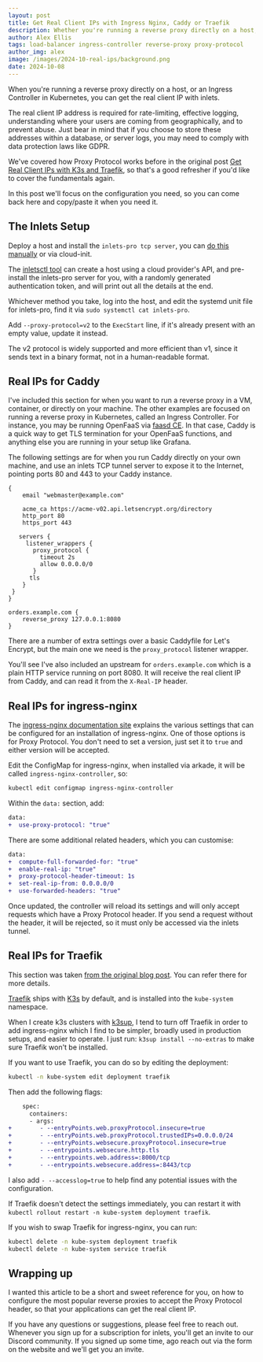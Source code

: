 ```yaml
---
layout: post
title: Get Real Client IPs with Ingress Nginx, Caddy or Traefik
description: Whether you're running a reverse proxy directly on a host, or an Ingress Controller in Kubernetes, you can get the real client IP with inlets.
author: Alex Ellis
tags: load-balancer ingress-controller reverse-proxy proxy-protocol
author_img: alex
image: /images/2024-10-real-ips/background.png
date: 2024-10-08
---
```


When you're running a reverse proxy directly on a host, or an Ingress Controller in Kubernetes, you can get the real client IP with inlets.

The real client IP address is required for rate-limiting, effective logging, understanding where your users are coming from geographically, and to prevent abuse. Just bear in mind that if you choose to store these addresses within a database, or server logs, you may need to comply with data protection laws like GDPR.

We've covered how Proxy Protocol works before in the original post [Get Real Client IPs with K3s and Traefik](https://inlets.dev/blog/2022/09/02/real-client-ips-with-proxy-protocol.html), so that's a good refresher if you'd like to cover the fundamentals again.

In this post we'll focus on the configuration you need, so you can come back here and copy/paste it when you need it.

## The Inlets Setup

Deploy a host and install the `inlets-pro tcp server`, you can [do this manually](https://docs.inlets.dev/tutorial/manual-tcp-server/) or via cloud-init.

The [inletsctl tool](https://docs.inlets.dev/reference/inletsctl/) can create a host using a cloud provider's API, and pre-install the inlets-pro server for you, with a randomly generated authentication token, and will print out all the details at the end.

Whichever method you take, log into the host, and edit the systemd unit file for inlets-pro, find it via `sudo systemctl cat inlets-pro`.

Add `--proxy-protocol=v2` to the `ExecStart` line, if it's already present with an empty value, update it instead.

The v2 protocol is widely supported and more efficient than v1, since it sends text in a binary format, not in a human-readable format.

## Real IPs for Caddy

I've included this section for when you want to run a reverse proxy in a VM, container, or directly on your machine. The other examples are focused on running a reverse proxy in Kubernetes, called an Ingress Controller. For instance, you may be running OpenFaaS via [faasd CE](https://github.com/openfaas/faasd). In that case, Caddy is a quick way to get TLS termination for your OpenFaaS functions, and anything else you are running in your setup like Grafana.

The following settings are for when you run Caddy directly on your own machine, and use an inlets TCP tunnel server to expose it to the Internet, pointing ports 80 and 443 to your Caddy instance.

```
{
    email "webmaster@example.com"

    acme_ca https://acme-v02.api.letsencrypt.org/directory
    http_port 80
    https_port 443

   servers {
     listener_wrappers {
       proxy_protocol {
         timeout 2s
         allow 0.0.0.0/0
       }
      tls
    }
 }
}

orders.example.com {
    reverse_proxy 127.0.0.1:8080
}

```

There are a number of extra settings over a basic Caddyfile for Let's Encrypt, but the main one we need is the `proxy_protocol` listener wrapper.

You'll see I've also included an upstream for `orders.example.com` which is a plain HTTP service running on port 8080. It will receive the real client IP from Caddy, and can read it from the `X-Real-IP` header.


## Real IPs for ingress-nginx

The [ingress-nginx documentation site](https://kubernetes.github.io/ingress-nginx/user-guide/nginx-configuration/configmap/#use-proxy-protocol) explains the various settings that can be configured for an installation of ingress-nginx. One of those options is for Proxy Protocol. You don't need to set a version, just set it to `true` and either version will be accepted.

Edit the ConfigMap for ingress-nginx, when installed via arkade, it will be called `ingress-nginx-controller`, so:

```bash
kubectl edit configmap ingress-nginx-controller
```

Within the `data:` section, add:

```diff
data:
+  use-proxy-protocol: "true"
```

There are some additional related headers, which you can customise:

```diff
data:
+  compute-full-forwarded-for: "true"
+  enable-real-ip: "true"
+  proxy-protocol-header-timeout: 1s
+  set-real-ip-from: 0.0.0.0/0
+  use-forwarded-headers: "true"
```

Once updated, the controller will reload its settings and will only accept requests which have a Proxy Protocol header. If you send a request without the header, it will be rejected, so it must only be accessed via the inlets tunnel.

## Real IPs for Traefik

This section was taken [from the original blog post](https://inlets.dev/blog/2022/09/02/real-client-ips-with-proxy-protocol.html). You can refer there for more details.

[Traefik](https://traefik.io) ships with [K3s](https://k3s.io) by default, and is installed into the `kube-system` namespace.

When I create k3s clusters with [k3sup](https://k3sup.dev), I tend to turn off Traefik in order to add ingress-nginx which I find to be simpler, broadly used in production setups, and easier to operate. I just run: `k3sup install --no-extras` to make sure Traefik won't be installed.

If you want to use Traefik, you can do so by editing the deployment:

```bash
kubectl -n kube-system edit deployment traefik
```

Then add the following flags:

```diff
    spec:                             
      containers:                              
      - args:                                                         
+        - --entryPoints.web.proxyProtocol.insecure=true
+        - --entryPoints.web.proxyProtocol.trustedIPs=0.0.0.0/24
+        - --entryPoints.websecure.proxyProtocol.insecure=true
+        - --entrypoints.websecure.http.tls
+        - --entrypoints.web.address=:8000/tcp                
+        - --entrypoints.websecure.address=:8443/tcp
```

I also add `- --accesslog=true` to help find any potential issues with the configuration.

If Traefik doesn't detect the settings immediately, you can restart it with `kubectl rollout restart -n kube-system deployment traefik`.

If you wish to swap Traefik for ingress-nginx, you can run:

```bash
kubectl delete -n kube-system deployment traefik
kubectl delete -n kube-system service traefik
```

## Wrapping up

I wanted this article to be a short and sweet reference for you, on how to configure the most popular reverse proxies to accept the Proxy Protocol header, so that your applications can get the real client IP.

If you have any questions or suggestions, please feel free to reach out. Whenever you sign up for a subscription for inlets, you'll get an invite to our Discord community. If you signed up some time, ago reach out via the form on the website and we'll get you an invite.

